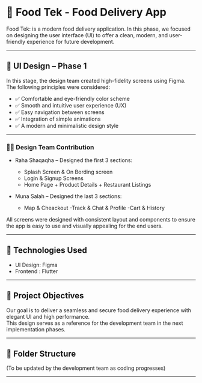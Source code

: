 # 🍔 Food Tek - Food Delivery App

Food Tek: is a modern food delivery application. In this phase, we focused on designing the user interface (UI) to offer a clean, modern, and user-friendly experience for future development.

---

## 🎨 UI Design – Phase 1

In this stage, the design team created high-fidelity screens using Figma.  
The following principles were considered:

- ✅ Comfortable and eye-friendly color scheme  
- ✅ Smooth and intuitive user experience (UX)  
- ✅ Easy navigation between screens  
- ✅ Integration of simple animations  
- ✅ A modern and minimalistic design style  

---

### 👩‍💻 Design Team Contribution

- Raha Shaqaqha – Designed the first 3 sections:
  - Splash Screen  & On Bording screen
  - Login & Signup Screens  
  - Home Page + Product Details  + Restaurant Listings   

- Muna Salah – Designed the last 3 sections:
  - Map & Cheackout
  -Track & Chat & Profile 
  -Cart & History

All screens were designed with consistent layout and components to ensure the app is easy to use and visually appealing for the end users.

---

## 🚀 Technologies Used

- UI Design: Figma  
- Frontend : Flutter  


---

## 📌 Project Objectives

Our goal is to deliver a seamless and secure food delivery experience with elegant UI and high performance.  
This design serves as a reference for the development team in the next implementation phases.

---

## 📁 Folder Structure

(To be updated by the development team as coding progresses)

---
